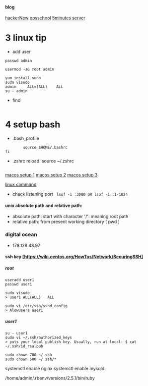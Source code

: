 #### blog
[hackerNew](https://news.ycombinator.com/item?id=5316093)
[opsschool](http://www.opsschool.org/en/latest/introduction.html)
[5minutes server](https://plusbryan.com/my-first-5-minutes-on-a-server-or-essential-security-for-linux-servers)


# 3 linux tip

- add user

```useradd -aG root, wheel admin
passwd admin

usermod -aG root admin

yum install sudo
sudo visudo
admin     ALL=(ALL)    ALL
su - admin
```

- find

``` find . -name "*.txt"
```

# 4 setup bash

- .bash_profile

``` if [ -f $HOME/.bashrc ]; then
        source $HOME/.bashrc
fi
```

- .zshrc    reload: source ~/.zshrc

```source /Users/g2/.bashrc
```

[macos setup 1](https://www.taniarascia.com/setting-up-a-brand-new-mac-for-development/)
[macos setup 2](https://github.com/nicolashery/mac-dev-setup)
[macos setup 3](https://medium.com/@tzhenghao/a-guide-to-building-a-great-bashrc-23c52e466b1c)

[linux command](https://www.cyberciti.biz/faq/how-do-i-find-out-what-ports-are-listeningopen-on-my-linuxfreebsd-server/)

- check listening port ``` lsof -i :3000 OR lsof -i :1-1024```

#### unix absolute path and relative path: 
  * absolute path: start with character '/': meaning root path
  * relative path: from present working directory ( pwd )

### digital ocean
  * 178.128.48.97

#### ssh key [https://wiki.centos.org/HowTos/Network/SecuringSSH]

##### root

```
useradd user1
passwd user1

sudo visudo
> user1 ALL(ALL)   ALL

sudo vi /etc/ssh/sshd_config
> AlowUsers user1
```

##### user1

```
su - user1
sudo vi ~/.ssh/authorized_keys
> puts your local publish key. Usually, run at local: $ cat ~/.ssh/id_rsa.pub

sudo chown 700 ~/.ssh
sudo chown 600 ~/.ssh/*
```


systemctl enable nginx
systemctl enable mysqld



/home/admin/.rbenv/versions/2.5.1/bin/ruby